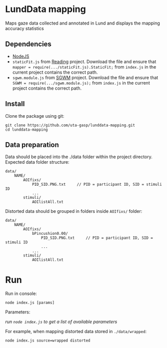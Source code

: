 # LundData mapping

Maps gaze data collected and annotated in Lund and displays the mapping accuracy statistics

## Dependencies

 * [NodeJS](https://nodejs.org/)
 * `staticFit.js` from [Reading](https://github.com/uta-gasp/reading/blob/master/src/js/staticFit.js) project. Download the file and ensure that 
 `mapper = require(.../staticFit.js).StaticFit;` from `index.js` in the current project contains the correct path.
 * `sgwm.module.js` from [SGWM](https://github.com/uta-gasp/sgwm/blob/master/build/sgwm.module.js) project. Download the file and ensure that 
 `SGWM = require(.../sgwm.module.js);` from `index.js` in the current project contains the correct path.

## Install

Clone the package using git:

    git clone https://github.com/uta-gasp/lunddata-mapping.git
    cd lunddata-mapping

## Data preparation

Data should be placed into the ./data folder within the project directory. Expected data folder structure:

    data/
        NAME/
            AOIfixs/
                PID_SID.PNG.txt     // PID = participant ID, SID = stimuli ID
                ...
            stimuli/
                AOIlistAll.txt

Distorted data should be grouped in folders inside `AOIfixs/` folder:

    data/
        NAME/
            AOIfixs/
                bPincushion0.00/
                    PID_SID.PNG.txt     // PID = participant ID, SID = stimuli ID
                    ...
                ...
            stimuli/
                AOIlistAll.txt

# Run

Run in console:

    node index.js [params]

Parameters:

_run `node index.js` to get a list of available parameters_

For example, when mapping distorted data stored in `./data/wrapped`:

    node index.js source=wrapped distorted
